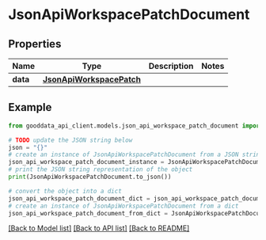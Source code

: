 # JsonApiWorkspacePatchDocument


## Properties

Name | Type | Description | Notes
------------ | ------------- | ------------- | -------------
**data** | [**JsonApiWorkspacePatch**](JsonApiWorkspacePatch.md) |  | 

## Example

```python
from gooddata_api_client.models.json_api_workspace_patch_document import JsonApiWorkspacePatchDocument

# TODO update the JSON string below
json = "{}"
# create an instance of JsonApiWorkspacePatchDocument from a JSON string
json_api_workspace_patch_document_instance = JsonApiWorkspacePatchDocument.from_json(json)
# print the JSON string representation of the object
print(JsonApiWorkspacePatchDocument.to_json())

# convert the object into a dict
json_api_workspace_patch_document_dict = json_api_workspace_patch_document_instance.to_dict()
# create an instance of JsonApiWorkspacePatchDocument from a dict
json_api_workspace_patch_document_from_dict = JsonApiWorkspacePatchDocument.from_dict(json_api_workspace_patch_document_dict)
```
[[Back to Model list]](../README.md#documentation-for-models) [[Back to API list]](../README.md#documentation-for-api-endpoints) [[Back to README]](../README.md)


